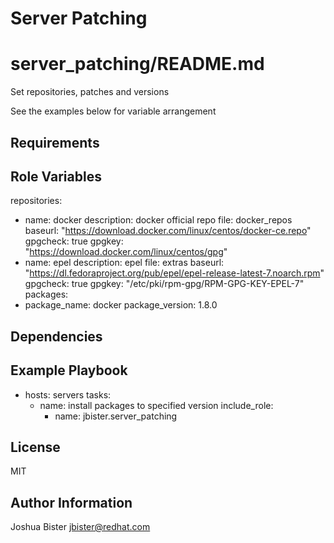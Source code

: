 Server Patching
=========

# server_patching/README.md
Set repositories, patches and versions

See the examples below for variable arrangement


Requirements
------------

Role Variables
--------------

repositories:
  - name: docker
    description: docker official repo
    file: docker_repos
    baseurl: "https://download.docker.com/linux/centos/docker-ce.repo"
    gpgcheck: true
    gpgkey: "https://download.docker.com/linux/centos/gpg"
  - name: epel
    description: epel
    file: extras
    baseurl: "https://dl.fedoraproject.org/pub/epel/epel-release-latest-7.noarch.rpm"
    gpgcheck: true
    gpgkey: "/etc/pki/rpm-gpg/RPM-GPG-KEY-EPEL-7"
packages:
  - package\_name: docker
    package\_version: 1.8.0

Dependencies
------------

Example Playbook
----------------

- hosts: servers
  tasks:
    - name: install packages to specified version
      include_role:
        - name: jbister.server_patching

License
-------

MIT

Author Information
------------------

Joshua Bister
jbister@redhat.com
